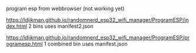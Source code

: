 program esp from webbrowser (not working yet)

https://ldijkman.github.io/randomnerd_esp32_wifi_manager/ProgramESP/index.html 2 bins uses manifest2.json

https://ldijkman.github.io/randomnerd_esp32_wifi_manager/ProgramESP/programesp.html 1 combined bin uses manifest.json
